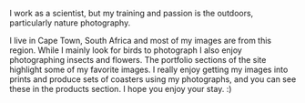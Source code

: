 I work as a scientist, but my training and passion is the outdoors, particularly nature photography. 

I live in Cape Town, South Africa and most of my images are from this region. While I mainly look for birds to photograph I also enjoy photographing insects and flowers. The portfolio sections of the site highlight some of my favorite images.
I really enjoy getting my images into prints and produce sets of coasters using my photographs, and you can see these in the products section.
I hope you enjoy your stay. :)